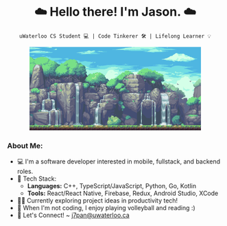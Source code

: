 <h1 align="center"> ☁️ Hello there! I'm Jason. ☁️ </h1>
 
<div align="center">
 
`uWaterloo CS Student 💻 | Code Tinkerer 🛠 | Lifelong Learner 💡`

<img src="./waterfall.gif" alt="waterfall-pixelart-bg" width="400px"/>

</div>

<h3 align="left"> <b> About Me:</b> </h3>

- 💻 I'm a software developer interested in mobile, fullstack, and backend roles.
- 🥞 Tech Stack:
  - **Languages:** C++, TypeScript/JavaScript, Python, Go, Kotlin
  - **Tools:** React/React Native, Firebase, Redux, Android Studio, XCode
- 👨‍💻 Currently exploring project ideas in productivity tech!
- 🌱 When I'm not coding, I enjoy playing volleyball and reading :)
- 🚀 Let's Connect! ~ <j7pan@uwaterloo.ca>

